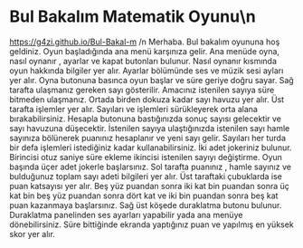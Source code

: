 # Bul Bakalım Matematik Oyunu\n
 https://g4zi.github.io/Bul-Bakal-m /n
Merhaba. Bul bakalım oyununa hoş geldiniz.
Oyun başladığında ana menü karşınıza gelir. Ana menüde oyna, nasıl oynanır , ayarlar ve kapat butonları bulunur. 
Nasıl oynanır kısmında oyun hakkında bilgiler yer alır.
Ayarlar bölümünde ses ve müzik sesi ayları yer alır.
Oyna butonuna basınca oyun başlar ve süre geriye doğru sayar.
Sağ tarafta ulaşmanız gereken sayı gösterilir.
Amacınız istenilen sayıya süre bitmeden ulaşmanız.
Ortada birden dokuza kadar sayı havuzu yer alır.
Üst tarafta işlemler yer alır.
Sayıları ve işlemleri sürükleyerek orta alana bırakabilirsiniz.
Hesapla butonuna bastığınızda sonuç sayısı gelecektir ve sayı havuzuna düşecektir.
İstenilen sayıya ulaştığınızda istenilen sayı hamle sayınıza bölünerek puanınız hesaplanır ve yeni sayı gelir.
Sayıları her turda bir defa işlemleri istediğiniz kadar kullanabilirsiniz.
İki adet jokeriniz bulunur. Birincisi otuz saniye süre ekleme ikincisi istenilen sayıyı değiştirme. Oyun başında üçer adet jokerle başlarsınız.
Sol tarafta puanınız , hamle sayınız ve bulduğunuz toplam sayı adeti bilgileri yer alır. 
Üst taraftaki çubuklarda ise puan katsayısı yer alır. Beş yüz puandan sonra iki kat bin puandan sonra üç kat bin beş yüz puandan sonra dört kat ve iki bin puandan sonra beş kat puan kazanmaya başlarsınız.
Sağ üst köşede duraklatma butonu bulunur. 
Duraklatma panelinden ses ayarları yapabilir yada ana menüye dönebilirsiniz.
Süre bittiğinde ekranda yaptığınız puan ve yapılmış en yüksek skor yer alır.
